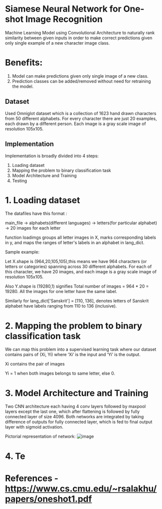 # Siamese Neural Network for One-shot Image Recognition
Machine Learning Model using Convolutional Architecture to naturally rank similarity between given inputs in order to make correct predictions given only single example of a new character image class.

# Benefits:
1. Model can make predictions given only single image of a new class.
2. Prediction classes can be added/removed without need for retraining the model.

## Dataset
Used Omniglot dataset which is a collection of 1623 hand drawn characters from 50 different alphabets. For every character there are just 20 examples, each drawn by a different person. Each image is a gray scale image of resolution 105x105.

## Implementation
Implementation is broadly divided into 4 steps:
1. Loading dataset
2. Mapping the problem to binary classification task
3. Model Architecture and Training 
4. Testing
# 1. Loading dataset
The datafiles have this format :

main_file -> alphabets(different languages) -> letters(for particular alphabet) -> 20 images for each letter

function loadimgs groups all letter images in X, marks corresponding labels in y, and maps the ranges of letter's labels in an alphabet in lang_dict.


Sample example:

Let X.shape is (964,20,105,105),this means we have 964 characters (or letters or categories) spanning across 30 different alphabets. For each of this character, we have 20 images, and each image is a gray scale image of resolution 105x105. 

Also Y.shape is (19280,1) signifies Total number of images = 964 * 20 = 19280. All the images for one letter have the same label.

Similarly for lang_dict['Sanskrit'] = [110, 136], denotes letters of Sanskrit alphabet have labels ranging from 110 to 136 (inclusive).

# 2. Mapping the problem to binary classification task

We can map this problem into a supervised learning task where our dataset contains pairs of (Xi, Yi) where ‘Xi’ is the input and ‘Yi’ is the output.

Xi contains the pair of images

Yi = 1 when both images belongs to same letter, else 0.

# 3. Model Architecture and Training 

Two CNN architecture each having 4 conv layers followed by maxpool layers except the last one, which after flattening is followed by fully connected layer of size 4096.
Both networks are integrated by taking difference of outputs for fully connected layer, which is fed to final output layer with sigmoid activation.

Pictorial representation of network:
![image](https://miro.medium.com/max/4268/1*v40QXakPBOmiq4lCKbPu8w.png)



# 4. Te



# References - https://www.cs.cmu.edu/~rsalakhu/papers/oneshot1.pdf
